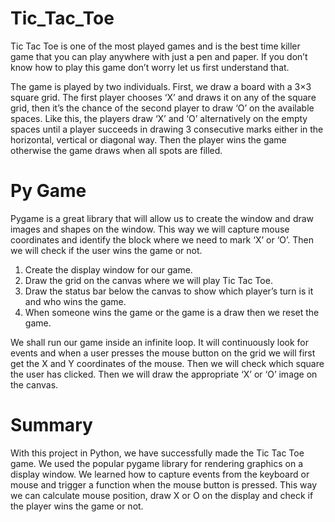 # Tic_Tac_Toe
Tic Tac Toe is one of the most played games and is the best time killer game that you can play anywhere with just a pen and paper. If you don’t know how to play this game don’t worry let us first understand that.

The game is played by two individuals. First, we draw a board with a 3×3 square grid. The first player chooses ‘X’ and draws it on any of the square grid, then it’s the chance of the second player to draw ‘O’ on the available spaces. Like this, the players draw ‘X’ and ‘O’ alternatively on the empty spaces until a player succeeds in drawing 3 consecutive marks either in the horizontal, vertical or diagonal way. Then the player wins the game otherwise the game draws when all spots are filled.

# Py Game

Pygame is a great library that will allow us to create the window and draw images and shapes on the window. This way we will capture mouse coordinates and identify the block where we need to mark ‘X’ or ‘O’. Then we will check if the user wins the game or not.

1. Create the display window for our game.
2. Draw the grid on the canvas where we will play Tic Tac Toe.
3. Draw the status bar below the canvas to show which player’s turn is it and who wins the game.
4. When someone wins the game or the game is a draw then we reset the game.

We shall run our game inside an infinite loop. It will continuously look for events and when a user presses the mouse button on the grid we will first get the X and Y coordinates of the mouse. Then we will check which square the user has clicked. Then we will draw the appropriate ‘X’ or ‘O’ image on the canvas.

# Summary

With this project in Python, we have successfully made the Tic Tac Toe game. We used the popular pygame library for rendering graphics on a display window. We learned how to capture events from the keyboard or mouse and trigger a function when the mouse button is pressed. This way we can calculate mouse position, draw X or O on the display and check if the player wins the game or not.